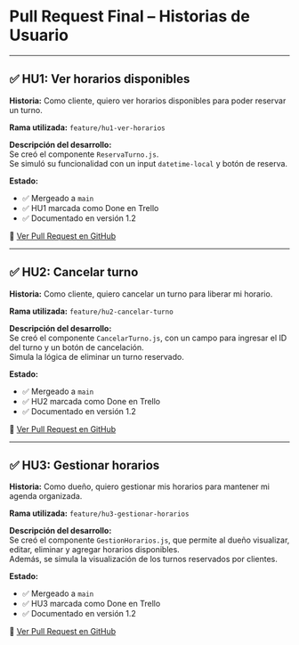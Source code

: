 # Pull Request Final – Historias de Usuario

---

## ✅ HU1: Ver horarios disponibles
**Historia:** Como cliente, quiero ver horarios disponibles para poder reservar un turno.

**Rama utilizada:** `feature/hu1-ver-horarios`

**Descripción del desarrollo:**  
Se creó el componente `ReservaTurno.js`.  
Se simuló su funcionalidad con un input `datetime-local` y botón de reserva.

**Estado:**
- ✅ Mergeado a `main`
- ✅ HU1 marcada como Done en Trello
- ✅ Documentado en versión 1.2

🔗 [Ver Pull Request en GitHub](https://github.com/R-oyo/parcial-2-ap-acn5av-Fernandez-Royo/pull/1)

---

## ✅ HU2: Cancelar turno
**Historia:** Como cliente, quiero cancelar un turno para liberar mi horario.

**Rama utilizada:** `feature/hu2-cancelar-turno`

**Descripción del desarrollo:**  
Se creó el componente `CancelarTurno.js`, con un campo para ingresar el ID del turno y un botón de cancelación.  
Simula la lógica de eliminar un turno reservado.

**Estado:**
- ✅ Mergeado a `main`
- ✅ HU2 marcada como Done en Trello
- ✅ Documentado en versión 1.2

🔗 [Ver Pull Request en GitHub](https://github.com/R-oyo/parcial-2-ap-acn5av-Fernandez-Royo/pull/2)

---

## ✅ HU3: Gestionar horarios
**Historia:** Como dueño, quiero gestionar mis horarios para mantener mi agenda organizada.

**Rama utilizada:** `feature/hu3-gestionar-horarios`

**Descripción del desarrollo:**  
Se creó el componente `GestionHorarios.js`, que permite al dueño visualizar, editar, eliminar y agregar horarios disponibles.  
Además, se simula la visualización de los turnos reservados por clientes.

**Estado:**
- ✅ Mergeado a `main`
- ✅ HU3 marcada como Done en Trello
- ✅ Documentado en versión 1.2

🔗 [Ver Pull Request en GitHub](https://github.com/R-oyo/parcial-2-ap-acn5av-Fernandez-Royo/pull/3)
